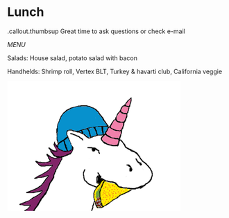 <!SLIDE noprint>
# Lunch

.callout.thumbsup Great time to ask questions or check e-mail

_MENU_

Salads: House salad, potato salad with bacon

Handhelds: Shrimp roll, Vertex BLT, Turkey & havarti club, California veggie

![Eat](taco.png)
